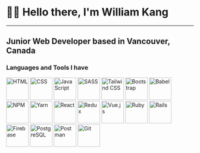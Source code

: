 <!--
**williamafil/williamafil** is a ✨ _special_ ✨ repository because its `README.md` (this file) appears on your GitHub profile.

Here are some ideas to get you started:

- 🔭 I’m currently working on ...
- 🌱 I’m currently learning ...
- 👯 I’m looking to collaborate on ...
- 🤔 I’m looking for help with ...
- 💬 Ask me about ...
- 📫 How to reach me: ...
- 😄 Pronouns: ...
- ⚡ Fun fact: ...
-->

# 👋👋 Hello there, I'm William Kang
----
## Junior Web Developer based in Vancouver, Canada

### Languages and Tools I have
<div>
  <img alt="HTML" width="60" src="https://cdn.jsdelivr.net/gh/devicons/devicon/icons/html5/html5-original.svg" />
  <img alt="CSS" width="60" src="https://cdn.jsdelivr.net/gh/devicons/devicon/icons/css3/css3-original.svg" />
  <img alt="JavaScript" width="60" src="https://cdn.jsdelivr.net/gh/devicons/devicon/icons/javascript/javascript-original.svg" />
  

  <img alt="SASS" width="60" src="https://cdn.jsdelivr.net/gh/devicons/devicon/icons/sass/sass-original.svg" />
  <img alt="Tailwind CSS" width="60" src="https://cdn.jsdelivr.net/gh/devicons/devicon/icons/tailwindcss/tailwindcss-plain.svg" />
  <img alt="Bootstrap" width="60" src="https://cdn.jsdelivr.net/gh/devicons/devicon/icons/bootstrap/bootstrap-original.svg" />

  <img alt="Babel" width="60" src="https://cdn.jsdelivr.net/gh/devicons/devicon/icons/babel/babel-original.svg" />
  <img alt="NPM" width="60" src="https://cdn.jsdelivr.net/gh/devicons/devicon/icons/npm/npm-original-wordmark.svg" />
  <img alt="Yarn" width="60" src="https://cdn.jsdelivr.net/gh/devicons/devicon/icons/yarn/yarn-original.svg" />
  
  <img alt="React" width="60" src="https://cdn.jsdelivr.net/gh/devicons/devicon/icons/react/react-original.svg" />
  <img alt="Redux" width="60" src="https://cdn.jsdelivr.net/gh/devicons/devicon/icons/redux/redux-original.svg" />

  <img alt="Vue.js" width="60" src="https://cdn.jsdelivr.net/gh/devicons/devicon/icons/vuejs/vuejs-original.svg" />

  <img alt="Ruby" width="60" src="https://cdn.jsdelivr.net/gh/devicons/devicon/icons/ruby/ruby-plain-wordmark.svg" />
  <img alt="Rails" width="60" src="https://cdn.jsdelivr.net/gh/devicons/devicon/icons/rails/rails-plain.svg" />

  <img alt="Firebase" width="60" src="https://cdn.jsdelivr.net/gh/devicons/devicon/icons/firebase/firebase-plain.svg" />
  <img alt="PostgreSQL" width="60" src="https://cdn.jsdelivr.net/gh/devicons/devicon/icons/postgresql/postgresql-original.svg" />

  
  <img alt="Postman" width="60" src="https://miro.medium.com/max/512/0*zUlSG8EuHsKS-gdm.png" />
  <img alt="Git" width="60" src="https://cdn.jsdelivr.net/gh/devicons/devicon/icons/git/git-plain.svg" />

  
  
</div>






